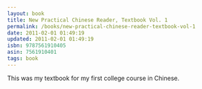 ```yaml
---
layout: book
title: New Practical Chinese Reader, Textbook Vol. 1
permalink: /books/new-practical-chinese-reader-textbook-vol-1
date: 2011-02-01 01:49:19
updated: 2011-02-01 01:49:19
isbn: 9787561910405
asin: 7561910401
tags: book
---
```

This was my textbook for my first college course in Chinese.
